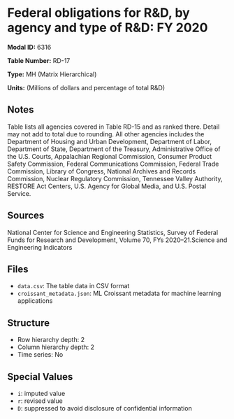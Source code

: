# Federal obligations for R&D, by agency and type of R&D: FY 2020

**Modal ID:** 6316

**Table Number:** RD-17

**Type:** MH (Matrix Hierarchical)

**Units:** (Millions of dollars and percentage of total R&D)

## Notes

Table lists all agencies covered in Table RD-15 and as ranked there. Detail may not add to total due to rounding. All other agencies includes the Department of Housing and Urban Development, Department of Labor, Department of State, Department of the Treasury, Administrative Office of the U.S. Courts, Appalachian Regional Commission, Consumer Product Safety Commission, Federal Communications Commission, Federal Trade Commission, Library of Congress, National Archives and Records Commission, Nuclear Regulatory Commission, Tennessee Valley Authority, RESTORE Act Centers, U.S. Agency for Global Media, and U.S. Postal Service.

## Sources

National Center for Science and Engineering Statistics, Survey of Federal Funds for Research and Development, Volume 70, FYs 2020–21.Science and Engineering Indicators

## Files

- `data.csv`: The table data in CSV format
- `croissant_metadata.json`: ML Croissant metadata for machine learning applications

## Structure

- Row hierarchy depth: 2
- Column hierarchy depth: 2
- Time series: No

## Special Values

- `i`: imputed value
- `r`: revised value
- `D`: suppressed to avoid disclosure of confidential information
